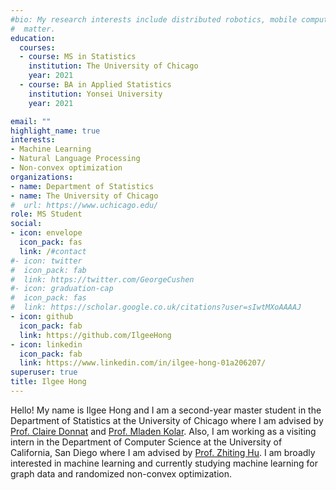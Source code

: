 ```yaml
---
#bio: My research interests include distributed robotics, mobile computing and programmable
#  matter.
education:
  courses:
  - course: MS in Statistics
    institution: The University of Chicago
    year: 2021
  - course: BA in Applied Statistics
    institution: Yonsei University
    year: 2021

email: ""
highlight_name: true
interests:
- Machine Learning
- Natural Language Processing
- Non-convex optimization
organizations:
- name: Department of Statistics
- name: The University of Chicago
#  url: https://www.uchicago.edu/
role: MS Student
social:
- icon: envelope
  icon_pack: fas
  link: /#contact
#- icon: twitter
#  icon_pack: fab
#  link: https://twitter.com/GeorgeCushen
#- icon: graduation-cap
#  icon_pack: fas
#  link: https://scholar.google.co.uk/citations?user=sIwtMXoAAAAJ
- icon: github
  icon_pack: fab
  link: https://github.com/IlgeeHong
- icon: linkedin
  icon_pack: fab
  link: https://www.linkedin.com/in/ilgee-hong-01a206207/
superuser: true
title: Ilgee Hong
---
```


Hello! My name is Ilgee Hong and I am a second-year master student in the Department of Statistics at the University of Chicago where I am advised by [Prof. Claire Donnat](https://donnate.github.io/) and [Prof. Mladen Kolar](https://mkolar.coffeejunkies.org/). Also, I am working as a visiting intern in the Department of Computer Science at the University of California, San Diego where I am advised by [Prof. Zhiting Hu](http://zhiting.ucsd.edu/index.html). I am broadly interested in machine learning and currently studying machine learning for graph data and randomized non-convex optimization.
